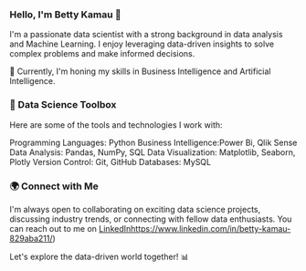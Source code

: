 ### Hello, I'm Betty Kamau 👋

I'm a passionate data scientist with a strong background in data analysis and Machine Learning. I enjoy leveraging data-driven insights to solve complex problems and make informed decisions.

🌱 Currently, I'm honing my skills in Business Intelligence and Artificial Intelligence.

### 🔬 Data Science Toolbox

Here are some of the tools and technologies I work with:

Programming Languages: Python
Business Intelligence:Power Bi, Qlik Sense
Data Analysis: Pandas, NumPy, SQL
Data Visualization: Matplotlib, Seaborn, Plotly
Version Control: Git, GitHub
Databases: MySQL


### 🌍 Connect with Me

I'm always open to collaborating on exciting data science projects, discussing industry trends, or connecting with fellow data enthusiasts. You can reach out to me on [LinkedIn](https://www.linkedin.com/in/betty-kamau-829aba211/)https://www.linkedin.com/in/betty-kamau-829aba211/)

Let's explore the data-driven world together! 📊

